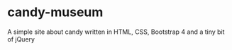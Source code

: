 # candy-museum
A simple site about candy written in HTML, CSS, Bootstrap 4 and a tiny bit of jQuery
